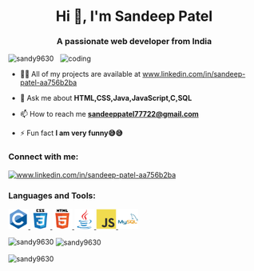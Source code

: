 
<h1 align="center">Hi 👋, I'm Sandeep Patel</h1>
<h3 align="center">A passionate web developer from India</h3>

<img align="right" alt="coding"  width="400" src="https://user-images.githubusercontent.com/74038190/219923823-bf1ce878-c6b8-4faa-be07-93e6b1006521.gif">


<p align="left"> 
<img src="https://komarev.com/ghpvc/?username=sandy9630&label=Profile%20views&color=0e75b6&style=flat" alt="sandy9630" /> </p>

- 👨‍💻 All of my projects are available at www.linkedin.com/in/sandeep-patel-aa756b2ba

- 💬 Ask me about **HTML,CSS,Java,JavaScript,C,SQL**

- 📫 How to reach me **sandeeppatel77722@gmail.com**

- ⚡ Fun fact **I am very funny😅😅**

<h3 align="left">Connect with me:</h3>
<p align="left">
<a href="www.linkedin.com/in/sandeep-patel-aa756b2ba" target="blank"><img align="center" src="https://raw.githubusercontent.com/rahuldkjain/github-profile-readme-generator/master/src/images/icons/Social/linked-in-alt.svg" alt="www.linkedin.com/in/sandeep-patel-aa756b2ba"  height="30" width="40" /></a>
</p>

<h3 align="left">Languages and Tools:</h3>
<p align="left"> <a href="https://www.cprogramming.com/" target="_blank" rel="noreferrer"> <img src="https://raw.githubusercontent.com/devicons/devicon/master/icons/c/c-original.svg" alt="c" width="40" height="40"/> </a> <a href="https://www.w3schools.com/css/" target="_blank" rel="noreferrer"> <img src="https://raw.githubusercontent.com/devicons/devicon/master/icons/css3/css3-original-wordmark.svg" alt="css3" width="40" height="40"/> </a> <a href="https://www.w3.org/html/" target="_blank" rel="noreferrer"> <img src="https://raw.githubusercontent.com/devicons/devicon/master/icons/html5/html5-original-wordmark.svg" alt="html5" width="40" height="40"/> </a> <a href="https://www.java.com" target="_blank" rel="noreferrer"> <img src="https://raw.githubusercontent.com/devicons/devicon/master/icons/java/java-original.svg" alt="java" width="40" height="40"/> </a> <a href="https://developer.mozilla.org/en-US/docs/Web/JavaScript" target="_blank" rel="noreferrer"> <img src="https://raw.githubusercontent.com/devicons/devicon/master/icons/javascript/javascript-original.svg" alt="javascript" width="40" height="40"/> </a> <a href="https://www.mysql.com/" target="_blank" rel="noreferrer"> <img src="https://raw.githubusercontent.com/devicons/devicon/master/icons/mysql/mysql-original-wordmark.svg" alt="mysql" width="40" height="40"/> </a> </p>

<p><img align="left" src="https://github-readme-stats.vercel.app/api/top-langs?username=sandy9630&show_icons=true&locale=en&layout=compact" alt="sandy9630" /></p>

<p>&nbsp;<img align="center" src="https://github-readme-stats.vercel.app/api?username=sandy9630&show_icons=true&locale=en" alt="sandy9630" /></p>

<p><img align="center" src="https://github-readme-streak-stats.herokuapp.com/?user=sandy9630&" alt="sandy9630" /></p>
